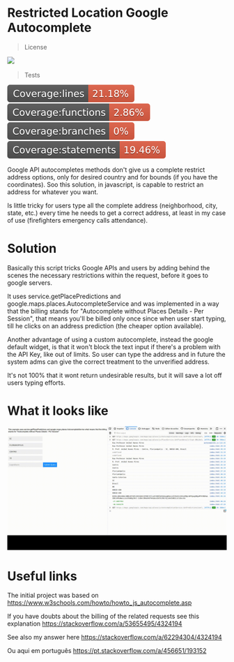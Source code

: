 # Restricted Location Google Autocomplete
> License
<p align="left">
    <img src="https://img.shields.io/npm/l/make-coverage-badge.svg">
</p>

> Tests
<p align="left">
    <a href="https://raw.githubusercontent.com/linomassarani/restricted-location-google-autocomplete/master/coverage/lcov-report/" alt="Coverage lines">
        <img src="./coverage/badge-lines.svg" /></a>
    <a href="https://raw.githubusercontent.com/linomassarani/restricted-location-google-autocomplete/master/coverage/lcov-report/index.html" alt="Coverage functions">
        <img src="./coverage/badge-functions.svg" /></a>
    <a href="https://raw.githubusercontent.com/linomassarani/restricted-location-google-autocomplete/master/coverage/lcov-report/index.html" alt="Coverage branches">
        <img src="./coverage/badge-branches.svg" /></a>
    <a href="https://raw.githubusercontent.com/linomassarani/restricted-location-google-autocomplete/master/coverage/lcov-report/index.html" alt="Coverage statements">
        <img src="./coverage/badge-statements.svg" /></a>
</p>



Google API autocompletes methods don't give us a complete restrict address options, only for desired country and for bounds (if you have the coordinates). Soo this solution, in javascript, is capable to restrict an address for whatever you want.

Is little tricky for users type all the complete address (neighborhood, city, state, etc.) every time he needs to get a correct address, at least in my case of use (firefighters emergency calls attendance).

# Solution

Basically this script tricks Google APIs and users by adding behind the scenes the necessary restrictions within the request, before it goes to google servers.

It uses service.getPlacePredictions and google.maps.places.AutocompleteService and was implemented in a way that the billing stands for "Autocomplete without Places Details - Per Session", that means you'll be billed only once since when user start typing, till he clicks on an address prediction (the cheaper option available).

Another advantage of using a custom autocomplete, instead the google default widget, is that it won't block the text input if there's a problem with the API Key, like out of limits. So user can type the address and in future the system adms can give the correct treatment to the unverified address.

It's not 100% that it wont return undesirable results, but it will save a lot off users typing efforts.

# What it looks like

![](usage-example.gif)



# Useful links

The initial project was based on https://www.w3schools.com/howto/howto_js_autocomplete.asp

If you have doubts about the billing of the related requests see this explanation https://stackoverflow.com/a/53655495/4324194

See also my answer here https://stackoverflow.com/a/62294304/4324194

Ou aqui em português https://pt.stackoverflow.com/a/456651/193152
